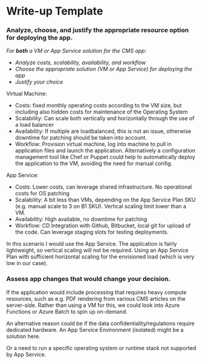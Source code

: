 # Write-up Template

### Analyze, choose, and justify the appropriate resource option for deploying the app.

*For **both** a VM or App Service solution for the CMS app:*
- *Analyze costs, scalability, availability, and workflow*
- *Choose the appropriate solution (VM or App Service) for deploying the app*
- *Justify your choice*

Virtual Machine:
- Costs: fixed monthly operating costs according to the VM size, but including also hidden costs for maintenance of the Operating System
- Scalability: Can scale both vertically and horizontally through the use of a load balancer
- Availability: If multiple are loadbalanced, this is not an issue, otherwise downtime for patching should be taken into account.
- Workflow: Provision virtual machine, log into machine to pull in application files and launch the application. Alternatively a configuration management tool like Chef or Puppet could help to automatically deploy the application to the VM, avoiding the need for manual config.

App Service:
- Costs: Lower costs, can leverage shared infrastructure. No operational costs for OS patching
- Scalability: A bit less than VMs, depending on the App Service Plan SKU (e.g. manual scale to 3 on B1 SKU). Vertical scaling limit lower than a VM.
- Availability: High available, no downtime for patching
- Workflow: CD Integration with Github, Bitbucket, local git for upload of the code. Can leverage staging slots for testing deployments.

In this scenario I would use the App Service.
The application is fairly lightweight, so vertical scaling will not be required. Using an App Service Plan with sufficient horizontal scaling for the envisioned load (which is very low in our case).

### Assess app changes that would change your decision.

If the application would include processing that requires heavy compute resources, such as e.g. PDF rendering from various CMS articles on the server-side. Rather than using a VM for this, we could look into Azure Functions or Azure Batch to spin up on-demand.

An alternative reason could be if the data confidentiality/regulations require dedicated hardware. An App Service Environment (isolated) might be a solution here.

Or a need to run a specific operating system or runtime stack not supported by App Service.